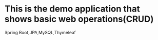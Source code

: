 # This is the demo application that shows basic web operations(CRUD)

Spring Boot,JPA,MySQL,Thymeleaf

